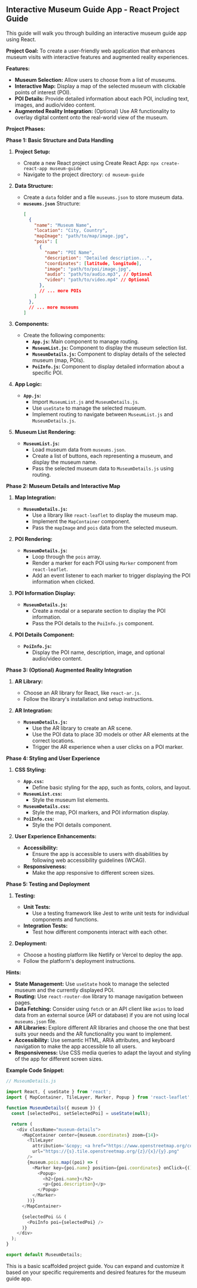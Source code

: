 ## Interactive Museum Guide App - React Project Guide

This guide will walk you through building an interactive museum guide app using React. 

**Project Goal:** To create a user-friendly web application that enhances museum visits with interactive features and augmented reality experiences. 

**Features:**

* **Museum Selection:** Allow users to choose from a list of museums.
* **Interactive Map:** Display a map of the selected museum with clickable points of interest (POI).
* **POI Details:** Provide detailed information about each POI, including text, images, and audio/video content.
* **Augmented Reality Integration:** (Optional) Use AR functionality to overlay digital content onto the real-world view of the museum.

**Project Phases:**

**Phase 1: Basic Structure and Data Handling**

1. **Project Setup:**
   * Create a new React project using Create React App: `npx create-react-app museum-guide`
   * Navigate to the project directory: `cd museum-guide`

2. **Data Structure:**
   * Create a `data` folder and a file `museums.json` to store museum data. 
   * **`museums.json`** Structure:
     ```json
     [
       {
         "name": "Museum Name",
         "location": "City, Country",
         "mapImage": "path/to/map/image.jpg",
         "pois": [
           {
             "name": "POI Name",
             "description": "Detailed description...",
             "coordinates": [latitude, longitude],
             "image": "path/to/poi/image.jpg",
             "audio": "path/to/audio.mp3", // Optional
             "video": "path/to/video.mp4" // Optional
           },
           // ... more POIs
         ]
       },
       // ... more museums
     ]
     ```

3. **Components:**
   * Create the following components:
     * **`App.js`:** Main component to manage routing.
     * **`MuseumList.js`:** Component to display the museum selection list.
     * **`MuseumDetails.js`:** Component to display details of the selected museum (map, POIs).
     * **`PoiInfo.js`:** Component to display detailed information about a specific POI.

4. **App Logic:**
   * **`App.js`:**
     * Import `MuseumList.js` and `MuseumDetails.js`.
     * Use `useState` to manage the selected museum.
     * Implement routing to navigate between `MuseumList.js` and `MuseumDetails.js`.

5. **Museum List Rendering:**
   * **`MuseumList.js`:**
     * Load museum data from `museums.json`.
     * Create a list of buttons, each representing a museum, and display the museum name.
     * Pass the selected museum data to `MuseumDetails.js` using routing.

**Phase 2: Museum Details and Interactive Map**

1. **Map Integration:**
   * **`MuseumDetails.js`:**
     * Use a library like `react-leaflet` to display the museum map.
     * Implement the `MapContainer` component.
     * Pass the `mapImage` and `pois` data from the selected museum.

2. **POI Rendering:**
   * **`MuseumDetails.js`:**
     * Loop through the `pois` array.
     * Render a marker for each POI using `Marker` component from `react-leaflet`.
     * Add an event listener to each marker to trigger displaying the POI information when clicked.

3. **POI Information Display:**
   * **`MuseumDetails.js`:**
     * Create a modal or a separate section to display the POI information.
     * Pass the POI details to the `PoiInfo.js` component.

4. **POI Details Component:**
   * **`PoiInfo.js`:**
     * Display the POI name, description, image, and optional audio/video content.

**Phase 3: (Optional) Augmented Reality Integration**

1. **AR Library:**
   * Choose an AR library for React, like `react-ar.js`.
   * Follow the library's installation and setup instructions.

2. **AR Integration:**
   * **`MuseumDetails.js`:**
     * Use the AR library to create an AR scene.
     * Use the POI data to place 3D models or other AR elements at the correct locations.
     * Trigger the AR experience when a user clicks on a POI marker.

**Phase 4: Styling and User Experience**

1. **CSS Styling:**
   * **`App.css`:**
     * Define basic styling for the app, such as fonts, colors, and layout.
   * **`MuseumList.css`:**
     * Style the museum list elements.
   * **`MuseumDetails.css`:**
     * Style the map, POI markers, and POI information display.
   * **`PoiInfo.css`:**
     * Style the POI details component.

2. **User Experience Enhancements:**
   * **Accessibility:**
     * Ensure the app is accessible to users with disabilities by following web accessibility guidelines (WCAG).
   * **Responsiveness:**
     * Make the app responsive to different screen sizes.

**Phase 5: Testing and Deployment**

1. **Testing:**
   * **Unit Tests:**
     * Use a testing framework like Jest to write unit tests for individual components and functions.
   * **Integration Tests:**
     * Test how different components interact with each other.

2. **Deployment:**
   * Choose a hosting platform like Netlify or Vercel to deploy the app.
   * Follow the platform's deployment instructions.

**Hints:**

* **State Management:** Use `useState` hook to manage the selected museum and the currently displayed POI.
* **Routing:** Use `react-router-dom` library to manage navigation between pages.
* **Data Fetching:** Consider using `fetch` or an API client like `axios` to load data from an external source (API or database) if you are not using local `museums.json` file.
* **AR Libraries:** Explore different AR libraries and choose the one that best suits your needs and the AR functionality you want to implement.
* **Accessibility:** Use semantic HTML, ARIA attributes, and keyboard navigation to make the app accessible to all users.
* **Responsiveness:** Use CSS media queries to adapt the layout and styling of the app for different screen sizes.

**Example Code Snippet:**

```javascript
// MuseumDetails.js

import React, { useState } from 'react';
import { MapContainer, TileLayer, Marker, Popup } from 'react-leaflet';

function MuseumDetails({ museum }) {
  const [selectedPoi, setSelectedPoi] = useState(null);

  return (
    <div className="museum-details">
      <MapContainer center={museum.coordinates} zoom={14}>
        <TileLayer
          attribution='&copy; <a href="https://www.openstreetmap.org/copyright">OpenStreetMap</a> contributors'
          url="https://{s}.tile.openstreetmap.org/{z}/{x}/{y}.png"
        />
        {museum.pois.map((poi) => (
          <Marker key={poi.name} position={poi.coordinates} onClick={() => setSelectedPoi(poi)}>
            <Popup>
              <h2>{poi.name}</h2>
              <p>{poi.description}</p>
            </Popup>
          </Marker>
        ))}
      </MapContainer>

      {selectedPoi && (
        <PoiInfo poi={selectedPoi} /> 
      )}
    </div>
  );
}

export default MuseumDetails;
```

This is a basic scaffolded project guide. You can expand and customize it based on your specific requirements and desired features for the museum guide app. 
